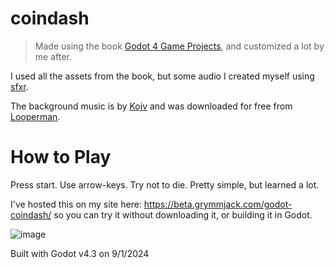 coindash
========
> Made using the book [Godot 4 Game Projects](https://www.packtpub.com/en-us/product/godot-4-game-development-projects-9781804610404?srsltid=AfmBOorYLKi1u2suNZnnvHmIgqjWj2lENyfsNxAmP7X6HaDl4H2IjfXi), and customized a lot by me after.

I used all the assets from the book, but some audio I created myself using [sfxr](https://sfxr.me/).

The background music is by [Kojv](https://www.looperman.com/users/profile/3210323) and was downloaded for free from [Looperman](https://www.looperman.com/loops/detail/263368/reminds-me-of-ujico-free-161bpm-8bit-chiptune-synth-loop).

How to Play
===========
Press start. Use arrow-keys. Try not to die. Pretty simple, but learned a lot.

I've hosted this on my site here: https://beta.grymmjack.com/godot-coindash/ so you can try it without downloading it, or building it in Godot.

![image](https://github.com/user-attachments/assets/e0cff470-65ca-423c-b64d-26ec17408d7e)

Built with Godot v4.3 on 9/1/2024
